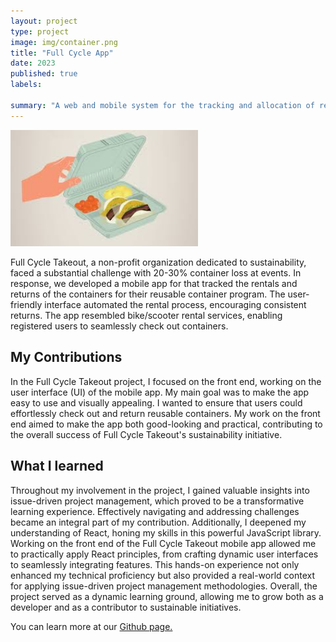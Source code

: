 ```yaml
---
layout: project
type: project
image: img/container.png
title: "Full Cycle App"
date: 2023
published: true
labels:
 
summary: "A web and mobile system for the tracking and allocation of reusable containers. Developed for HACC 2023."
---
```

<img width="300px" class="rounded float-start pe-4" src="../img/takeout.jpg">
  
Full Cycle Takeout, a non-profit organization dedicated to sustainability, faced a substantial challenge with 20-30% container loss at events. In response, we developed a mobile app for that tracked the rentals and returns of the containers for their reusable container program. The user-friendly interface automated the rental process, encouraging consistent returns. The app resembled bike/scooter rental services, enabling registered users to seamlessly check out containers. 

## My Contributions
In the Full Cycle Takeout project, I focused on the front end, working on the user interface (UI) of the mobile app. My main goal was to make the app easy to use and visually appealing. I wanted to ensure that users could effortlessly check out and return reusable containers. My work on the front end aimed to make the app both good-looking and practical, contributing to the overall success of Full Cycle Takeout's sustainability initiative.

## What I learned 
Throughout my involvement in the project, I gained valuable insights into issue-driven project management, which proved to be a transformative learning experience. Effectively navigating and addressing challenges became an integral part of my contribution. Additionally, I deepened my understanding of React, honing my skills in this powerful JavaScript library. Working on the front end of the Full Cycle Takeout mobile app allowed me to practically apply React principles, from crafting dynamic user interfaces to seamlessly integrating features. This hands-on experience not only enhanced my technical proficiency but also provided a real-world context for applying issue-driven project management methodologies. Overall, the project served as a dynamic learning ground, allowing me to grow both as a developer and as a contributor to sustainable initiatives.

You can learn more at our [Github page.](https://ethical-haccers.github.io)
